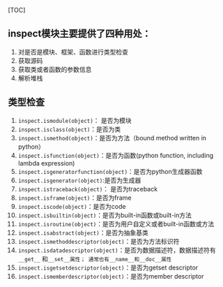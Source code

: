 [TOC]

## inspect模块主要提供了四种用处：

1. 对是否是模块、框架、函数进行类型检查
2. 获取源码
3. 获取类或者函数的参数信息
4. 解析堆栈



## 类型检查

1. `inspect.ismodule(object)`： 是否为模块
2. `inspect.isclass(object)`：是否为类
3. `inspect.ismethod(object)`：是否为方法（bound method written in python）
4. `inspect.isfunction(object)`：是否为函数(python function, including lambda expression)
5. `inspect.isgeneratorfunction(object)`：是否为python生成器函数
6. `inspect.isgenerator(object)`:是否为生成器
7. `inspect.istraceback(object)`： 是否为traceback
8. `inspect.isframe(object)`：是否为frame
9. `inspect.iscode(object)`：是否为code
10. `inspect.isbuiltin(object)`：是否为built-in函数或built-in方法
11. `inspect.isroutine(object)`：是否为用户自定义或者built-in函数或方法
12. `inspect.isabstract(object)`：是否为抽象基类
13. `inspect.ismethoddescriptor(object)`：是否为方法标识符
14. `inspect.isdatadescriptor(object)`：是否为数据描述符，数据描述符有`__get__` 和`__set__属性； 通常也有__name__和__doc__属性`
15. `inspect.isgetsetdescriptor(object)`：是否为getset descriptor
16. `inspect.ismemberdescriptor(object)`：是否为member descriptor